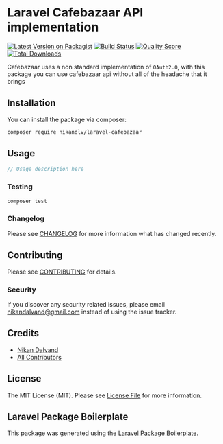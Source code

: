 # Laravel Cafebazaar API implementation

[![Latest Version on Packagist](https://img.shields.io/packagist/v/nikandlv/laravel-cafebazaar.svg?style=flat-square)](https://packagist.org/packages/nikandlv/laravel-cafebazaar)
[![Build Status](https://img.shields.io/travis/nikandlv/laravel-cafebazaar/master.svg?style=flat-square)](https://travis-ci.org/nikandlv/laravel-cafebazaar)
[![Quality Score](https://img.shields.io/scrutinizer/g/nikandlv/laravel-cafebazaar.svg?style=flat-square)](https://scrutinizer-ci.com/g/nikandlv/laravel-cafebazaar)
[![Total Downloads](https://img.shields.io/packagist/dt/nikandlv/laravel-cafebazaar.svg?style=flat-square)](https://packagist.org/packages/nikandlv/laravel-cafebazaar)

Cafebazaar uses a non standard implementation of `OAuth2.0`, with this package you can use cafebazaar api without all of the headache that it brings

## Installation

You can install the package via composer:

```bash
composer require nikandlv/laravel-cafebazaar
```

## Usage

``` php
// Usage description here
```

### Testing

``` bash
composer test
```

### Changelog

Please see [CHANGELOG](CHANGELOG.md) for more information what has changed recently.

## Contributing

Please see [CONTRIBUTING](CONTRIBUTING.md) for details.

### Security

If you discover any security related issues, please email nikandalvand@gmail.com instead of using the issue tracker.

## Credits

- [Nikan Dalvand](https://github.com/nikandlv)
- [All Contributors](../../contributors)

## License

The MIT License (MIT). Please see [License File](LICENSE.md) for more information.

## Laravel Package Boilerplate

This package was generated using the [Laravel Package Boilerplate](https://laravelpackageboilerplate.com).